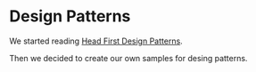 # Design Patterns


We started reading [Head First Design Patterns](https://www.amazon.es/First-Design-Patterns-Brain-Friendly/dp/0596007124/).

Then we decided to create our own samples for desing patterns.


